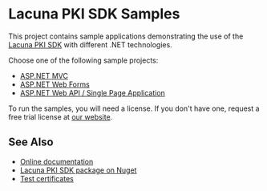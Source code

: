 Lacuna PKI SDK Samples
======================

This project contains sample applications demonstrating the use of the [Lacuna PKI SDK](https://www.lacunasoftware.com/en/products/pki_sdk)
with different .NET technologies.

Choose one of the following sample projects:

* [ASP.NET MVC](MVC/)
* [ASP.NET Web Forms](WebForms/)
* [ASP.NET Web API / Single Page Application](WebAPI/)

To run the samples, you will need a license. If you don't have one, request a free trial license at
[our website](http://www.lacunasoftware.com/en/home/contact).

See Also
--------

* [Online documentation](http://pki.lacunasoftware.com/Help)
* [Lacuna PKI SDK package on Nuget](https://www.nuget.org/packages/Lacuna.Pki)
* [Test certificates](TestCertificates.md)
